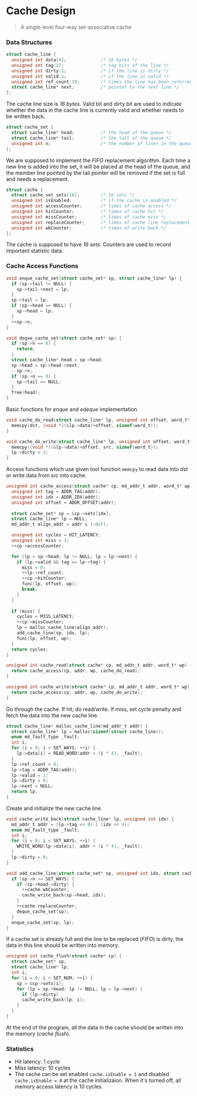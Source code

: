 # Cache Design

> A single-level four-way set-associative cache

### Data Structures

```c
struct cache_line {
  unsigned int data[4];             /* 16 bytes */
  unsigned int tag:27;              /* tag bits of the line */
  unsigned int dirty:1;             /* if the line is dirty */
  unsigned int valid:1;             /* if the line is valid */
  unsigned int ref_count:19;        /* times the line has been referred */
  struct cache_line* next;          /* pointer to the next line */
};
```

The cache line size is *16 bytes*. Valid bit and dirty bit are used to indicate whether the data in the cache line is currently valid and whether needs to be written back.



```c
struct cache_set {
  struct cache_line* head;          /* the head of the queue */
  struct cache_line* tail;          /* the tail of the queue */
  unsigned int n;                   /* the number of lines in the queue */
};
```

We are supposed to implement the *FIFO* replacement algorithm. Each time  a new line is added into the set, it will be placed at the head of the queue, and the member line pointed by the tail pointer will be removed if the set is full and needs a replacement.



```c
struct cache {
  struct cache_set sets[16];        /* 16 sets */
  unsigned int isEnabled;           /* if the cache is enabled */
  unsigned int accessCounter;       /* times of cache access */
  unsigned int hitCounter;          /* times of cache hit */
  unsigned int missCounter;         /* times of cache miss */
  unsigned int replaceCounter;      /* times of cache line replacement */
  unsigned int wbCounter;           /* times of write back */
};
```

The cache is supposed to have *16 sets*. Counters are used to record important statistic data.



### Cache Access Functions

```c
void enque_cache_set(struct cache_set* sp, struct cache_line* lp) {
  if (sp->tail != NULL) {
    sp->tail->next = lp;
  }
  sp->tail = lp;
  if (sp->head == NULL) {
    sp->head = lp;
  }
  ++sp->n;
}

void deque_cache_set(struct cache_set* sp) {
  if (sp->n == 0) {
    return;
  }
  struct cache_line* head = sp->head;
  sp->head = sp->head->next;
  --sp->n;
  if (sp->n == 0) {
    sp->tail == NULL;
  }
  free(head);
}
```

Basic functions for *enque* and *edeque* implementation.



```c
void cache_do_read(struct cache_line* lp, unsigned int offset, word_t* dst) {
  memcpy(dst, (void *)(&lp->data)+offset, sizeof(word_t));   
}

void cache_do_write(struct cache_line* lp, unsigned int offset, word_t* src) {
  memcpy((void *)(&lp->data)+offset, src, sizeof(word_t));
  lp->dirty = 1;
}
```

Access functions which use given tool function `memcpy` to read data into *dst* or write data from *src* into cache. 



```c
unsigned int cache_access(struct cache* cp, md_addr_t addr, word_t* wp, cache_func func) {
  unsigned int tag = ADDR_TAG(addr);
  unsigned int idx = ADDR_IDX(addr);
  unsigned int offset = ADDR_OFFSET(addr);
  
  struct cache_set* sp = &cp->sets[idx];
  struct cache_line* lp = NULL;
  md_addr_t align_addr = addr & (~0xF);

  unsigned int cycles = HIT_LATENCY;
  unsigned int miss = 1;
  ++cp->accessCounter;

  for (lp = sp->head; lp != NULL; lp = lp->next) {
    if (lp->valid && tag == lp->tag) {
      miss = 0;
      ++lp->ref_count;
      ++cp->hitCounter;
      func(lp, offset, wp);
      break;
    }
  }
  
  if (miss) {
    cycles = MISS_LATENCY;
    ++cp->missCounter;
    lp = malloc_cache_line(align_addr);
    add_cache_line(sp, idx, lp);
    func(lp, offset, wp);
  }
  return cycles;
}

unsigned int cache_read(struct cache* cp, md_addr_t addr, word_t* wp) {
  return cache_access(cp, addr, wp, cache_do_read);
}

unsigned int cache_write(struct cache* cp, md_addr_t addr, word_t* wp) {
  return cache_access(cp, addr, wp, cache_do_write);
}
```

Go through the cache. If hit, do read/write. If miss, set cycle penalty and fetch the data into the new cache line.



```c
struct cache_line* malloc_cache_line(md_addr_t addr) {
  struct cache_line* lp = malloc(sizeof(struct cache_line));
  enum md_fault_type _fault;
  int i;
  for (i = 0; i < SET_WAYS; ++i) {
    lp->data[i] = READ_WORD(addr + (i * 4), _fault);
  }
  lp->ref_count = 0;
  lp->tag = ADDR_TAG(addr);
  lp->valid = 1;
  lp->dirty = 0;
  lp->next = NULL;
  return lp;
}
```

Create and initialize the new cache line.



```c
void cache_write_back(struct cache_line* lp, unsigned int idx) {
  md_addr_t addr = (lp->tag << 8) | (idx << 4);
  enum md_fault_type _fault;
  int i;
  for (i = 0; i < SET_WAYS; ++i) {
    WRITE_WORD(lp->data[i], addr + (i * 4), _fault);
  }
  lp->dirty = 0;
}

void add_cache_line(struct cache_set* sp, unsigned int idx, struct cache_line* lp) {
  if (sp->n >= SET_WAYS) {
    if (sp->head->dirty) {
      ++cache.wbCounter;
      cache_write_back(sp->head, idx);
    }
    ++cache.replaceCounter;
    deque_cache_set(sp);
  }
  enque_cache_set(sp, lp);
}
```

If a cache set is already full and the line to be replaced (*FIFO*) is dirty, the data in this line should be written into memory.



```c
unsigned int cache_flush(struct cache* cp) {
  struct cache_set* sp;
  struct cache_line* lp;
  int i;
  for (i = 0; i < SET_NUM; ++i) {
    sp = &cp->sets[i];
    for (lp = sp->head; lp != NULL; lp = lp->next) {
      if (lp->dirty)
      cache_write_back(lp, i);
    }
  }
}
```

At the end of the program, all the data in the cache should be written into the memory (*cache flush*).



### Statistics

* Hit latency: 1 cycle
* Miss latency: 10 cycles
* The cache can be set enabled `cache.isEnable = 1` and disabled `cache.isEnable = 0` at the cache initializaion. When it's turned off, all memory access latency is 10 cycles.



